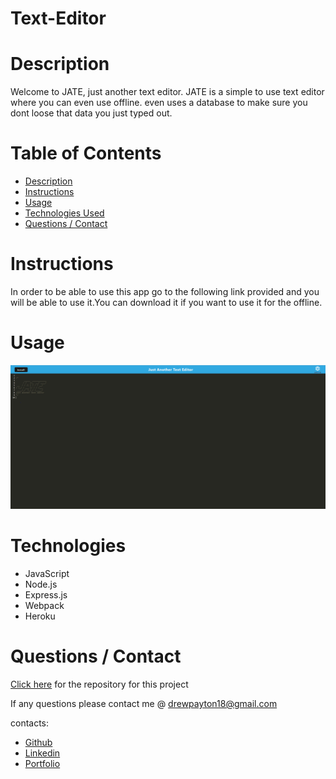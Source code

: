 # Text-Editor

# Description

Welcome to JATE, just another text editor. JATE is a simple to use text editor where you can even use offline. even uses a database to make sure you dont loose that data you just typed out.

# Table of Contents

- [Description](#description)
- [Instructions](#instructions)
- [Usage](#usage)
- [Technologies Used](#technologies)
- [Questions / Contact](#questions--contact)

# Instructions

In order to be able to use this app go to the following link provided and you will be able to use it.You can download it if you want to use it for the offline.

# Usage

![main picture of website](./client/src/images/mainss.PNG)

# Technologies

- JavaScript
- Node.js
- Express.js
- Webpack
- Heroku

# Questions / Contact

[Click here](https://github.com/Drewpayton/Text-Editor) for the repository for this project

If any questions please contact me @ drewpayton18@gmail.com

contacts:

- [Github](https://github.com/Drewpayton)
- [Linkedin](https://www.linkedin.com/in/drewpayton2018/)
- [Portfolio](https://drewpayton.github.io/personal-portfolio/)
